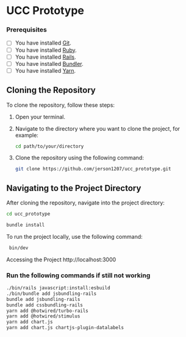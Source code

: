 # UCC Prototype
### Prerequisites
- [ ] You have installed [Git](https://git-scm.com/book/en/v2/Getting-Started-Installing-Git).
- [ ] You have installed [Ruby](https://www.ruby-lang.org/en/documentation/installation/).
- [ ] You have installed [Rails](https://guides.rubyonrails.org/getting_started.html#installing-rails).
- [ ] You have installed [Bundler](https://bundler.io/).
- [ ] You have installed [Yarn](https://yarnpkg.com/getting-started/install).

## Cloning the Repository
To clone the repository, follow these steps:

1. Open your terminal.

2. Navigate to the directory where you want to clone the project, for example:
    ```bash
    cd path/to/your/directory
    ```

3. Clone the repository using the following command:
    ```bash
    git clone https://github.com/jerson1207/ucc_prototype.git
    ```

## Navigating to the Project Directory
After cloning the repository, navigate into the project directory:
```bash
cd ucc_prototype
```

```bash
bundle install
```
To run the project locally, use the following command:
```bash
 bin/dev
```
Accessing the Project
http://localhost:3000

### Run the following commands if still not working
```bash
./bin/rails javascript:install:esbuild
./bin/bundle add jsbundling-rails
bundle add jsbundling-rails
bundle add cssbundling-rails
yarn add @hotwired/turbo-rails
yarn add @hotwired/stimulus
yarn add chart.js
yarn add chart.js chartjs-plugin-datalabels
```
